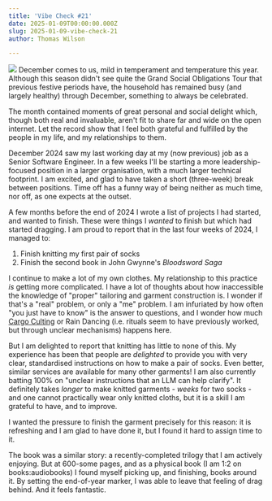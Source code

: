 ```yaml
---
title: 'Vibe Check #21'
date: 2025-01-09T00:00:00.000Z
slug: 2025-01-09-vibe-check-21
author: Thomas Wilson

---
```


![](https://www.herearethose.photos/api/files/76032892-8c71-4a69-80a9-cee58525b6bd/cdn?viewport=lg)
December comes to us, mild in temperament and temperature this year.  Although this season didn't see quite the Grand Social Obligations Tour that previous festive periods have, the household has remained busy (and largely healthy) through December, something to always be celebrated.

The month contained moments of great personal and social delight which, though both real and invaluable, aren't fit to share far and wide on the open internet.  Let the record show that I feel both grateful and fulfilled by the people in my life, and my relationships to them. 

December 2024 saw my last working day at my (now previous) job as a Senior Software Engineer.  In a few weeks I'll be starting a more leadership-focused position in a larger organisation, with a much larger technical footprint.  I am excited, and glad to have taken a short (three-week) break between positions.  Time off has a funny way of being neither as much time, nor off, as one expects at the outset.

A few months before the end of 2024 I wrote a list of projects I had started, and wanted to finish.  These were things I *wanted* to finish but which had started dragging.  I am proud to report that in the last four weeks of 2024, I managed to:

1. Finish knitting my first pair of socks
2. Finish the second book in John Gwynne's *Bloodsword Saga*

I continue to make a lot of my own clothes.  My relationship to this practice *is* getting more complicated.  I have a lot of thoughts about how inaccessible the knowledge of "proper" tailoring and garment construction is.  I wonder if that's a  "real" problem, or only a "me" problem.  I am infuriated by how often "you just have to know" is the answer to questions, and I wonder how much [Cargo Culting](https://en.wikipedia.org/wiki/Cargo_cult) or Rain Dancing (i.e. rituals seem to have previously worked, but through unclear mechanisms) happens here.  

But I am delighted to report that knitting has little to none of this.  My experience has been that people are *delighted* to provide you with very clear, standardised instructions on how to make a pair of socks.  Even better, similar services are available for many other garments!  I am also currently batting 100% on "unclear instructions that an LLM can help clarify".  It definitely takes *longer* to make knitted garments - *weeks* for two socks - and one cannot practically wear only knitted cloths, but it is a skill I am grateful to have, and to improve.  

I wanted the pressure to finish the garment precisely for this reason: it is refreshing and I am glad to have done it, but I found it hard to assign time to it.  

The book was a similar story: a recently-completed trilogy that I am actively enjoying.  But at 600-some pages, and as a physical book (I am 1:2 on books:audiobooks) I found myself picking up, and finishing, books around it.  By setting the end-of-year marker, I was able to leave that feeling of drag behind.  And it feels fantastic. 